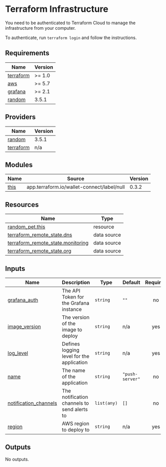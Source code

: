 # Terraform Infrastructure

You need to be authenticated to Terraform Cloud to manage the infrastructure
from your computer.

To authenticate, run `terraform login` and follow the instructions.

<!-- BEGINNING OF PRE-COMMIT-TERRAFORM DOCS HOOK -->
## Requirements

| Name | Version |
|------|---------|
| <a name="requirement_terraform"></a> [terraform](#requirement\_terraform) | >= 1.0 |
| <a name="requirement_aws"></a> [aws](#requirement\_aws) | >= 5.7 |
| <a name="requirement_grafana"></a> [grafana](#requirement\_grafana) | >= 2.1 |
| <a name="requirement_random"></a> [random](#requirement\_random) | 3.5.1 |

## Providers

| Name | Version |
|------|---------|
| <a name="provider_random"></a> [random](#provider\_random) | 3.5.1 |
| <a name="provider_terraform"></a> [terraform](#provider\_terraform) | n/a |

## Modules

| Name | Source | Version |
|------|--------|---------|
| <a name="module_this"></a> [this](#module\_this) | app.terraform.io/wallet-connect/label/null | 0.3.2 |

## Resources

| Name | Type |
|------|------|
| [random_pet.this](https://registry.terraform.io/providers/hashicorp/random/3.5.1/docs/resources/pet) | resource |
| [terraform_remote_state.dns](https://registry.terraform.io/providers/hashicorp/terraform/latest/docs/data-sources/remote_state) | data source |
| [terraform_remote_state.monitoring](https://registry.terraform.io/providers/hashicorp/terraform/latest/docs/data-sources/remote_state) | data source |
| [terraform_remote_state.org](https://registry.terraform.io/providers/hashicorp/terraform/latest/docs/data-sources/remote_state) | data source |

## Inputs

| Name | Description | Type | Default | Required |
|------|-------------|------|---------|:--------:|
| <a name="input_grafana_auth"></a> [grafana\_auth](#input\_grafana\_auth) | The API Token for the Grafana instance | `string` | `""` | no |
| <a name="input_image_version"></a> [image\_version](#input\_image\_version) | The version of the image to deploy | `string` | n/a | yes |
| <a name="input_log_level"></a> [log\_level](#input\_log\_level) | Defines logging level for the application | `string` | n/a | yes |
| <a name="input_name"></a> [name](#input\_name) | The name of the application | `string` | `"push-server"` | no |
| <a name="input_notification_channels"></a> [notification\_channels](#input\_notification\_channels) | The notification channels to send alerts to | `list(any)` | `[]` | no |
| <a name="input_region"></a> [region](#input\_region) | AWS region to deploy to | `string` | n/a | yes |

## Outputs

No outputs.
<!-- END OF PRE-COMMIT-TERRAFORM DOCS HOOK -->
